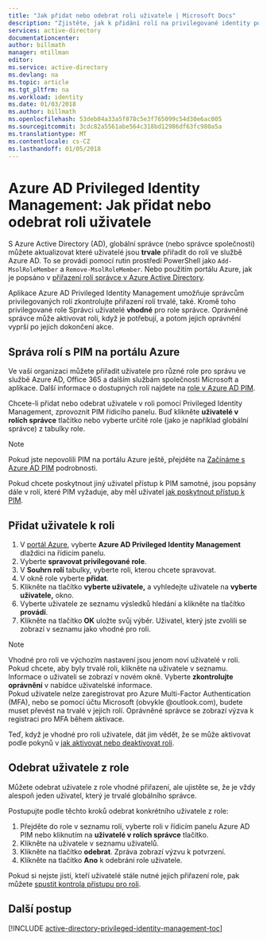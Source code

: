 ```yaml
---
title: "Jak přidat nebo odebrat roli uživatele | Microsoft Docs"
description: "Zjistěte, jak k přidání rolí na privilegované identity pomocí aplikace Azure Active Directory Privileged Identity Management."
services: active-directory
documentationcenter: 
author: billmath
manager: mtillman
editor: 
ms.service: active-directory
ms.devlang: na
ms.topic: article
ms.tgt_pltfrm: na
ms.workload: identity
ms.date: 01/03/2018
ms.author: billmath
ms.openlocfilehash: 53deb04a33a5f878c5e3f765099c54d30e6ac005
ms.sourcegitcommit: 3cdc82a5561abe564c318bd12986df63fc980a5a
ms.translationtype: MT
ms.contentlocale: cs-CZ
ms.lasthandoff: 01/05/2018
---
```

# <a name="azure-ad-privileged-identity-management-how-to-add-or-remove-a-user-role"></a>Azure AD Privileged Identity Management: Jak přidat nebo odebrat roli uživatele
S Azure Active Directory (AD), globální správce (nebo správce společnosti) můžete aktualizovat které uživatelé jsou **trvale** přiřadit do rolí ve službě Azure AD. To se provádí pomocí rutin prostředí PowerShell jako `Add-MsolRoleMember` a `Remove-MsolRoleMember`. Nebo použitím portálu Azure, jak je popsáno v [přiřazení rolí správce v Azure Active Directory](active-directory-assign-admin-roles.md).

Aplikace Azure AD Privileged Identity Management umožňuje správcům privilegovaných rolí zkontrolujte přiřazení rolí trvalé, také. Kromě toho privilegované role Správci uživatelé **vhodné** pro role správce. Oprávněné správce může aktivovat roli, když je potřebují, a potom jejich oprávnění vyprší po jejich dokončení akce.

## <a name="manage-roles-with-pim-in-the-azure-portal"></a>Správa rolí s PIM na portálu Azure
Ve vaší organizaci můžete přiřadit uživatele pro různé role pro správu ve službě Azure AD, Office 365 a dalším službám společnosti Microsoft a aplikace.  Další informace o dostupných rolí najdete na [role v Azure AD PIM](active-directory-privileged-identity-management-roles.md).

Chcete-li přidat nebo odebrat uživatele v roli pomocí Privileged Identity Management, zprovoznit PIM řídicího panelu. Buď klikněte **uživatelé v rolích správce** tlačítko nebo vyberte určité role (jako je například globální správce) z tabulky role.

> [!NOTE]
> Pokud jste nepovolili PIM na portálu Azure ještě, přejděte na [Začínáme s Azure AD PIM](active-directory-privileged-identity-management-getting-started.md) podrobnosti.

Pokud chcete poskytnout jiný uživatel přístup k PIM samotné, jsou popsány dále v rolí, které PIM vyžaduje, aby měl uživatel [jak poskytnout přístup k PIM](active-directory-privileged-identity-management-how-to-give-access-to-pim.md).

## <a name="add-a-user-to-a-role"></a>Přidat uživatele k roli
1. V [portál Azure](https://portal.azure.com/), vyberte **Azure AD Privileged Identity Management** dlaždici na řídicím panelu.
2. Vyberte **spravovat privilegované role**.
3. V **Souhrn rolí** tabulky, vyberte roli, kterou chcete spravovat.
4. V okně role vyberte **přidat**.
5. Klikněte na tlačítko **vyberte uživatele,** a vyhledejte uživatele na **vyberte uživatele,** okno.  
6. Vyberte uživatele ze seznamu výsledků hledání a klikněte na tlačítko **provádí**.
7. Klikněte na tlačítko **OK** uložte svůj výběr. Uživatel, který jste zvolili se zobrazí v seznamu jako vhodné pro roli.

> [!NOTE]
> Vhodné pro roli ve výchozím nastavení jsou jenom noví uživatelé v roli. Pokud chcete, aby byly trvalé roli, klikněte na uživatele v seznamu. Informace o uživateli se zobrazí v novém okně. Vyberte **zkontrolujte oprávnění** v nabídce uživatelské informace.  
> Pokud uživatele nelze zaregistrovat pro Azure Multi-Factor Authentication (MFA), nebo se pomocí účtu Microsoft (obvykle @outlook.com), budete muset převést na trvalé v jejich rolí. Oprávněné správce se zobrazí výzva k registraci pro MFA během aktivace.

Teď, když je vhodné pro roli uživatele, dát jim vědět, že se může aktivovat podle pokynů v [jak aktivovat nebo deaktivovat roli](active-directory-privileged-identity-management-how-to-activate-role.md).

## <a name="remove-a-user-from-a-role"></a>Odebrat uživatele z role
Můžete odebrat uživatele z role vhodné přiřazení, ale ujistěte se, že je vždy alespoň jeden uživatel, který je trvalé globálního správce.

Postupujte podle těchto kroků odebrat konkrétního uživatele z role:

1. Přejděte do role v seznamu rolí, vyberte roli v řídicím panelu Azure AD PIM nebo kliknutím na **uživatelé v rolích správce** tlačítko.
2. Klikněte na uživatele v seznamu uživatelů.
3. Klikněte na tlačítko **odebrat**. Zpráva zobrazí výzvu k potvrzení.
4. Klikněte na tlačítko **Ano** k odebrání role uživatele.

Pokud si nejste jistí, kteří uživatelé stále nutné jejich přiřazení role, pak můžete [spustit kontrola přístupu pro roli](active-directory-privileged-identity-management-how-to-start-security-review.md).

## <a name="next-steps"></a>Další postup
[!INCLUDE [active-directory-privileged-identity-management-toc](../../includes/active-directory-privileged-identity-management-toc.md)]

